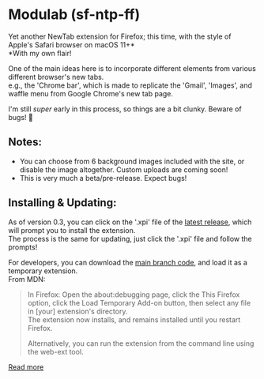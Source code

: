 # Modulab (sf-ntp-ff)
 Yet another NewTab extension for Firefox; this time, with the style of Apple's Safari browser on macOS 11+*  
 *With my own flair!  

 One of the main ideas here is to incorporate different elements from various different browser's new tabs.  
 e.g., the 'Chrome bar', which is made to replicate the 'Gmail', 'Images', and waffle menu from Google Chrome's new tab page.

 I'm still *super* early in this process, so things are a bit clunky. Beware of bugs! 👻
 
## Notes:
- You can choose from 6 background images included with the site, or disable the image altogether. Custom uploads are coming soon!
- This is very much a beta/pre-release. Expect bugs!

## Installing & Updating:  
As of version 0.3, you can click on the '.xpi' file of the [latest release](https://github.com/futur3sn0w/sf-ntp-ff/releases/latest), which will prompt you to install the extension.  
The process is the same for updating, just click the '.xpi' file and follow the prompts!  

For developers, you can download the [main branch code](https://github.com/Futur3Sn0w/sf-ntp-ff/archive/refs/heads/main.zip), and load it as a temporary extension.  
From MDN:
> In Firefox: Open the about:debugging page, click the This Firefox option, click the Load Temporary Add-on button, then select any file in [your] extension's directory.  
> The extension now installs, and remains installed until you restart Firefox.
>   
> Alternatively, you can run the extension from the command line using the web-ext tool.

[Read more](https://developer.mozilla.org/en-US/docs/Mozilla/Add-ons/WebExtensions/Your_first_WebExtension#trying_it_out)
